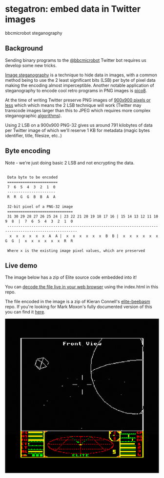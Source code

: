 # stegatron: embed data in Twitter images
bbcmicrobot steganography

## Background

Sending binary programs to the [@bbcmicrobot](https://twitter.com/bbcmicrobot) Twitter bot requires us develop some new tricks. 

[Image steganography](https://towardsdatascience.com/hiding-data-in-an-image-image-steganography-using-python-e491b68b1372) is a technique to hide data in images, with a common method being to use the 2 least significant bits (LSB) per byte of pixel data making the encoding almost imperceptible. Another notable application of steganography to encode cool retro programs in PNG images is [pico8](https://pico-8.fandom.com/wiki/P8PNGFileFormat).

At the time of writing Twitter preserve PNG images of [900x900 pixels or less](https://twittercommunity.com/t/upcoming-changes-to-png-image-support/118695) which which means the 2 LSB technique will work (Twitter may transcode images larger than this to JPEG which requires more complex steganographic [algorithms](http://www.cs.unc.edu/~lin/COMP089H/LEC/steganography.pdf)).



Using 2 LSB on a 900x900 PNG-32 gives us around 791 kilobytes of data per Twitter image of which we'll reserve 1 KB for metadata (magic bytes identifier, title, filesize, etc..)

## Byte encoding

Note - we're just doing basic 2 LSB and not encrypting the data. 

~~~~~~

 Data byte to be encoded
 =======================
 7  6  5  4  3  2  1  0
 ----------------------
 R  R  G  G  B  B  A  A

 32-bit pixel of a PNG-32 image
 ==============================
 31 30 29 28 27 26 25 24 | 23 22 21 20 19 18 17 16 | 15 14 13 12 11 10  9  8  |  7  6  5  4  3  2  1  0
 ------------------------------------------------------------------------------------------------------
  x  x  x  x  x  x  A  A |  x  x  x  x  x  x  B  B |  x  x  x  x  x  x  G  G  |  x  x  x  x  x  x  R  R

 Where x is the existing image pixel values, which are preserved
~~~~~~

## Live demo

The image below has a zip of Elite source code embedded into it! 

You can [decode the file live in your web browser](https://8bitkick.github.io/stegatron/) using the index.html in this repo.


The file encoded in the image is a zip of Kieran Connell's [elite-beebasm](https://github.com/kieranhj/elite-beebasm) repo. If you're looking for Mark Moxon's fully documented version of this you can find it [here](https://github.com/markmoxon/elite-beebasm). 

![elite](https://raw.githubusercontent.com/8bitkick/8bitkick.github.io/master/stegatron/EhGs5RWVkAANqlB.png)

